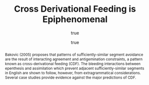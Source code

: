 ---
layout: paper
title: "Cross Derivational Feeding is Epiphenomenal"
year: 2011
author: [ { name: "Josef Fruehwald", url: "https://jofrhwld.github.io" }, 
  			{name: "Kyle Gorman", url: "http://www.ling.upenn.edu/~kgorman/"}]
abstract: "Bakovic (2005) proposes that patterns of sufficiently-similar segment
 			avoidance are the result of interacting agreement and antigemination
			 constraints, a pattern known as cross-derivational feeding
 			(CDF). The bleeding interactions between epenthesis and assimilation
 			which prevent adjacent sufficiently-similar segments in
 			English are shown to follow, however, from extragrammatical considerations.
 			Several case studies provide evidence against the major
 			predictions of CDF."
presented: [{conf: "NAPhC 6,", url: "http://linguistics.concordia.ca/naphc6/"}, {conf: "ILLS 2 [PDF]", url: "http://ills.linguistics.illinois.edu/prev/ills2/ILLS2-Schedule.pdf"  } ]
published: ["Studies in the Linguistic Sciences 2011:36-50"]
docs: [{format: "Paper", url: "http://www.ideals.illinois.edu/handle/2142/25512" }]
categories: [rpaper]
display-category: "Journal paper"
comments: true
---